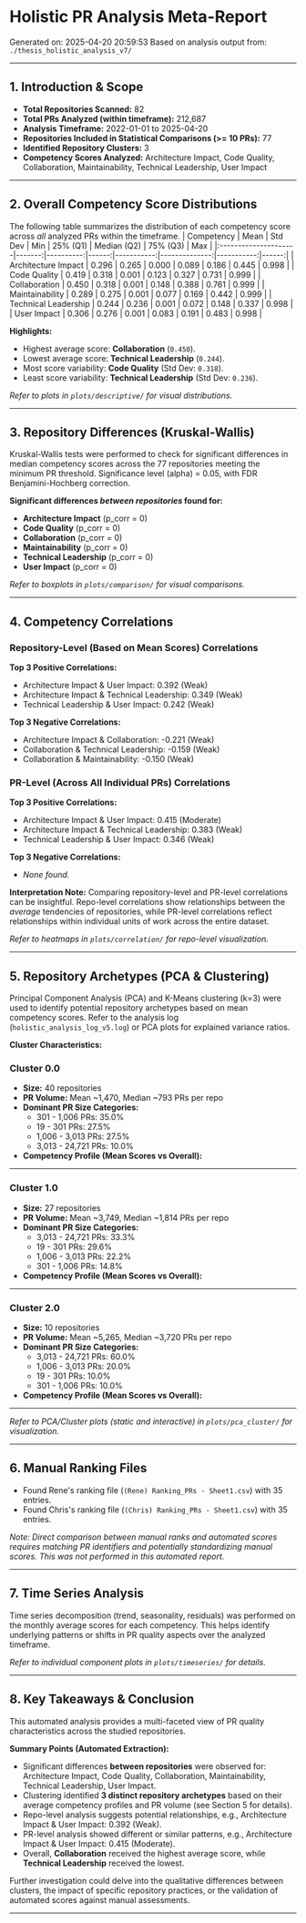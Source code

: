 # Holistic PR Analysis Meta-Report
Generated on: 2025-04-20 20:59:53
Based on analysis output from: `./thesis_holistic_analysis_v7/`

---

## 1. Introduction & Scope
- **Total Repositories Scanned:** 82
- **Total PRs Analyzed (within timeframe):** 212,687
- **Analysis Timeframe:** 2022-01-01 to 2025-04-20
- **Repositories Included in Statistical Comparisons (>= 10 PRs):** 77
- **Identified Repository Clusters:** 3
- **Competency Scores Analyzed:** Architecture Impact, Code Quality, Collaboration, Maintainability, Technical Leadership, User Impact

---

## 2. Overall Competency Score Distributions
The following table summarizes the distribution of each competency score across *all* analyzed PRs within the timeframe.
| Competency           |   Mean |   Std Dev |   Min |   25% (Q1) |   Median (Q2) |   75% (Q3) |   Max |
|:---------------------|-------:|----------:|------:|-----------:|--------------:|-----------:|------:|
| Architecture Impact  |  0.296 |     0.265 | 0.000 |      0.089 |         0.186 |      0.445 | 0.998 |
| Code Quality         |  0.419 |     0.318 | 0.001 |      0.123 |         0.327 |      0.731 | 0.999 |
| Collaboration        |  0.450 |     0.318 | 0.001 |      0.148 |         0.388 |      0.761 | 0.999 |
| Maintainability      |  0.289 |     0.275 | 0.001 |      0.077 |         0.169 |      0.442 | 0.999 |
| Technical Leadership |  0.244 |     0.236 | 0.001 |      0.072 |         0.148 |      0.337 | 0.998 |
| User Impact          |  0.306 |     0.276 | 0.001 |      0.083 |         0.191 |      0.483 | 0.998 |

**Highlights:**
- Highest average score: **Collaboration** (`0.450`).
- Lowest average score: **Technical Leadership** (`0.244`).
- Most score variability: **Code Quality** (Std Dev: `0.318`).
- Least score variability: **Technical Leadership** (Std Dev: `0.236`).

*Refer to plots in `plots/descriptive/` for visual distributions.*

---

## 3. Repository Differences (Kruskal-Wallis)
Kruskal-Wallis tests were performed to check for significant differences in median competency scores across the 77 repositories meeting the minimum PR threshold.
Significance level (alpha) = 0.05, with FDR Benjamini-Hochberg correction.

**Significant differences *between repositories* found for:**
- **Architecture Impact** (p_corr = 0)
- **Code Quality** (p_corr = 0)
- **Collaboration** (p_corr = 0)
- **Maintainability** (p_corr = 0)
- **Technical Leadership** (p_corr = 0)
- **User Impact** (p_corr = 0)

*Refer to boxplots in `plots/comparison/` for visual comparisons.*

---

## 4. Competency Correlations
### Repository-Level (Based on Mean Scores) Correlations

**Top 3 Positive Correlations:**
- Architecture Impact & User Impact: 0.392 (Weak)
- Architecture Impact & Technical Leadership: 0.349 (Weak)
- Technical Leadership & User Impact: 0.242 (Weak)

**Top 3 Negative Correlations:**
- Architecture Impact & Collaboration: -0.221 (Weak)
- Collaboration & Technical Leadership: -0.159 (Weak)
- Collaboration & Maintainability: -0.150 (Weak)


### PR-Level (Across All Individual PRs) Correlations

**Top 3 Positive Correlations:**
- Architecture Impact & User Impact: 0.415 (Moderate)
- Architecture Impact & Technical Leadership: 0.383 (Weak)
- Technical Leadership & User Impact: 0.346 (Weak)

**Top 3 Negative Correlations:**
- *None found.*

**Interpretation Note:** Comparing repository-level and PR-level correlations can be insightful. Repo-level correlations show relationships between the *average* tendencies of repositories, while PR-level correlations reflect relationships within individual units of work across the entire dataset.

*Refer to heatmaps in `plots/correlation/` for repo-level visualization.*

---

## 5. Repository Archetypes (PCA & Clustering)
Principal Component Analysis (PCA) and K-Means clustering (k=3) were used to identify potential repository archetypes based on mean competency scores.
Refer to the analysis log (`holistic_analysis_log_v5.log`) or PCA plots for explained variance ratios.

**Cluster Characteristics:**
### Cluster 0.0
- **Size:** 40 repositories
- **PR Volume:** Mean ~1,470, Median ~793 PRs per repo
- **Dominant PR Size Categories:**
  - 301 - 1,006 PRs: 35.0%
  - 19 - 301 PRs: 27.5%
  - 1,006 - 3,013 PRs: 27.5%
  - 3,013 - 24,721 PRs: 10.0%
- **Competency Profile (Mean Scores vs Overall):**

---

### Cluster 1.0
- **Size:** 27 repositories
- **PR Volume:** Mean ~3,749, Median ~1,814 PRs per repo
- **Dominant PR Size Categories:**
  - 3,013 - 24,721 PRs: 33.3%
  - 19 - 301 PRs: 29.6%
  - 1,006 - 3,013 PRs: 22.2%
  - 301 - 1,006 PRs: 14.8%
- **Competency Profile (Mean Scores vs Overall):**

---

### Cluster 2.0
- **Size:** 10 repositories
- **PR Volume:** Mean ~5,265, Median ~3,720 PRs per repo
- **Dominant PR Size Categories:**
  - 3,013 - 24,721 PRs: 60.0%
  - 1,006 - 3,013 PRs: 20.0%
  - 19 - 301 PRs: 10.0%
  - 301 - 1,006 PRs: 10.0%
- **Competency Profile (Mean Scores vs Overall):**

---


*Refer to PCA/Cluster plots (static and interactive) in `plots/pca_cluster/` for visualization.*

---

## 6. Manual Ranking Files
- Found Rene's ranking file (`(Rene) Ranking_PRs - Sheet1.csv`) with 35 entries.
- Found Chris's ranking file (`(Chris) Ranking_PRs - Sheet1.csv`) with 35 entries.

*Note: Direct comparison between manual ranks and automated scores requires matching PR identifiers and potentially standardizing manual scores. This was not performed in this automated report.*

---

## 7. Time Series Analysis
Time series decomposition (trend, seasonality, residuals) was performed on the monthly average scores for each competency.
This helps identify underlying patterns or shifts in PR quality aspects over the analyzed timeframe.

*Refer to individual component plots in `plots/timeseries/` for details.*

---

## 8. Key Takeaways & Conclusion
This automated analysis provides a multi-faceted view of PR quality characteristics across the studied repositories.

**Summary Points (Automated Extraction):**
- Significant differences **between repositories** were observed for: Architecture Impact, Code Quality, Collaboration, Maintainability, Technical Leadership, User Impact.
- Clustering identified **3 distinct repository archetypes** based on their average competency profiles and PR volume (see Section 5 for details).
- Repo-level analysis suggests potential relationships, e.g., Architecture Impact & User Impact: 0.392 (Weak).
- PR-level analysis showed different or similar patterns, e.g., Architecture Impact & User Impact: 0.415 (Moderate).
- Overall, **Collaboration** received the highest average score, while **Technical Leadership** received the lowest.

Further investigation could delve into the qualitative differences between clusters, the impact of specific repository practices, or the validation of automated scores against manual assessments.

---
